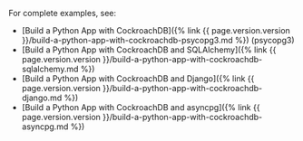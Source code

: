 For complete examples, see:

- [Build a Python App with CockroachDB]({% link {{ page.version.version }}/build-a-python-app-with-cockroachdb-psycopg3.md %}) (psycopg3)
- [Build a Python App with CockroachDB and SQLAlchemy]({% link {{ page.version.version }}/build-a-python-app-with-cockroachdb-sqlalchemy.md %})
- [Build a Python App with CockroachDB and Django]({% link {{ page.version.version }}/build-a-python-app-with-cockroachdb-django.md %})
- [Build a Python App with CockroachDB and asyncpg]({% link {{ page.version.version }}/build-a-python-app-with-cockroachdb-asyncpg.md %})
